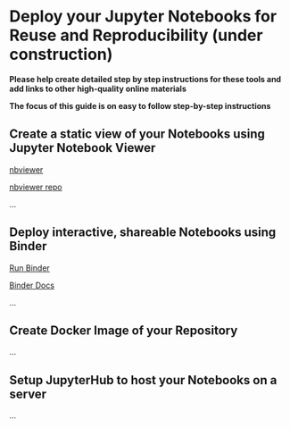 # Deploy your Jupyter Notebooks for Reuse and Reproducibility (under construction)

__Please help create detailed step by step instructions for these tools and add links to other high-quality online materials__

__The focus of this guide is on easy to follow step-by-step instructions__

## Create a static view of your Notebooks using Jupyter Notebook Viewer 
[nbviewer](http://nbviewer.jupyter.org/)

[nbviewer repo](https://github.com/jupyter/nbviewer)

...

## Deploy interactive, shareable Notebooks using Binder
[Run Binder](https://mybinder.org/)

[Binder Docs](https://mybinder.readthedocs.io/en/latest/using.html#preparing-a-repository-for-binder)

...

## Create Docker Image of your Repository
...

## Setup JupyterHub to host your Notebooks on a server
...

